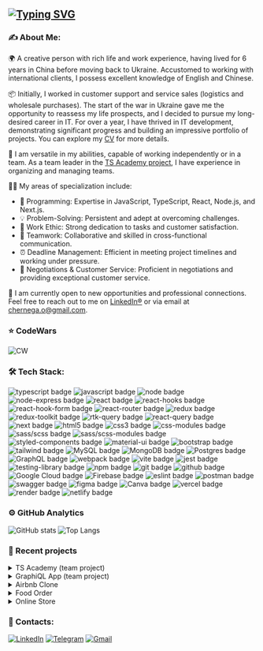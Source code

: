 ## [![Typing SVG](https://readme-typing-svg.herokuapp.com?lines=Hey+there!+I'm+Olga)](https://git.io/typing-svg)

### ✍️ About Me:

🌍 A creative person with rich life and work experience, having lived for 6 years in China before moving back to Ukraine. Accustomed to working with international clients, I possess excellent knowledge of English and Chinese.

📦 Initially, I worked in customer support and service sales (logistics and wholesale purchases). The start of the war in Ukraine gave me the opportunity to reassess my life prospects, and I decided to pursue my long-desired career in IT. For over a year, I have thrived in IT development, demonstrating significant progress and building an impressive portfolio of projects. You can explore my [CV](https://elian-cheng.github.io/CV/) for more details.

💪 I am versatile in my abilities, capable of working independently or in a team. As a team leader in the [TS Academy project](https://github.com/elian-cheng/rs-clone), I have experience in organizing and managing teams.

👩‍💻 My areas of specialization include:

<ul>
  <li>🚀 Programming: Expertise in JavaScript, TypeScript, React, Node.js, and Next.js.</li>
  <li>💡 Problem-Solving: Persistent and adept at overcoming challenges.</li>
  <li>💪 Work Ethic: Strong dedication to tasks and customer satisfaction.</li>
  <li>🤝 Teamwork: Collaborative and skilled in cross-functional communication.</li>
  <li>⏰ Deadline Management: Efficient in meeting project timelines and working under pressure.</li>
  <li>🔑 Negotiations & Customer Service: Proficient in negotiations and providing exceptional customer service.</li>
</ul>

🔎 I am currently open to new opportunities and professional connections. Feel free to reach out to me on [LinkedIn®](https://www.linkedin.com/in/olga-chernega/) or via email at chernega.o@gmail.com.

### ⭐ CodeWars
![CW](https://www.codewars.com/users/elian-cheng/badges/large) 

### 🛠 Tech Stack:

  <div id="stack">
    <div id="badges">
      <img src="https://img.shields.io/badge/typescript-%23007ACC.svg?style=for-the-badge&logo=typescript&logoColor=white" alt="typescript badge" />
      <img src="https://img.shields.io/badge/javascript-%23323330.svg?style=for-the-badge&logo=javascript&logoColor=%23F7DF1E" alt="javascript badge" />
      <img src="https://img.shields.io/badge/Node.js-43853D?style=for-the-badge&logo=node.js&logoColor=white" alt="node badge" />
      <img src="https://img.shields.io/badge/Express.js-404D59?style=for-the-badge" alt="node-express badge" />
      <img src="https://img.shields.io/badge/react-%2320232a.svg?style=for-the-badge&logo=react&logoColor=%2361DAFB" alt="react badge"/>
      <img src="https://img.shields.io/badge/react_hooks-%2320232a.svg?style=for-the-badge&logo=react&logoColor=%2361DAFB" alt="react-hooks badge"/>
      <img src="https://img.shields.io/badge/React%20Hook%20Form-%23EC5990.svg?style=for-the-badge&logo=reacthookform&logoColor=white" alt="react-hook-form badge"/>
      <img src="https://img.shields.io/badge/React_Router-CA4245?style=for-the-badge&logo=react-router&logoColor=white" alt="react-router badge"/>
      <img src="https://img.shields.io/badge/Redux-%23593d88.svg?style=for-the-badge&logo=redux&logoColor=white" alt="redux badge"/>
      <img src="https://img.shields.io/badge/Redux_Toolkit-%23593d88.svg?style=for-the-badge&logo=redux&logoColor=white" alt="redux-toolkit badge"/>
      <img src="https://img.shields.io/badge/RTK_Query-%23593d88.svg?style=for-the-badge&logo=redux&logoColor=white" alt="rtk-query badge"/>
      <img src="https://img.shields.io/badge/-React%20Query-FF4154?style=for-the-badge&logo=react%20query&logoColor=white" alt="react-query badge" />
      <img src="https://img.shields.io/badge/Next-black?style=for-the-badge&logo=next.js&logoColor=white" alt="next badge" />
      <img src="https://img.shields.io/badge/html5-%23E34F26.svg?style=for-the-badge&logo=html5&logoColor=white" alt="html5 badge" />
      <img src="https://img.shields.io/badge/css3-%231572B6.svg?style=for-the-badge&logo=css3&logoColor=white" alt="css3 badge" />
      <img src="https://img.shields.io/badge/css_modules-%231572B6.svg?style=for-the-badge&logo=css3&logoColor=white" alt="css-modules badge" />
      <img src="https://img.shields.io/badge/SASS-hotpink.svg?style=for-the-badge&logo=SASS&logoColor=white" alt="sass/scss badge"/>
      <img src="https://img.shields.io/badge/SASS_modules-hotpink.svg?style=for-the-badge&logo=SASS&logoColor=white" alt="sass/scss-modules badge"/>
      <img src="https://img.shields.io/badge/styled--components-DB7093?style=for-the-badge&logo=styled-components&logoColor=white" alt="styled-components badge" />
      <img src="https://img.shields.io/badge/MUI-%230081CB.svg?style=for-the-badge&logo=mui&logoColor=white" alt="material-ui badge"/>
      <img src="https://img.shields.io/badge/bootstrap-%23563D7C.svg?style=for-the-badge&logo=bootstrap&logoColor=white" alt="bootstrap badge" />
      <img src="https://img.shields.io/badge/tailwindcss-%2338B2AC.svg?style=for-the-badge&logo=tailwind-css&logoColor=white" alt="tailwind badge" />
      <img src="https://img.shields.io/badge/mysql-%2300f.svg?style=for-the-badge&logo=mysql&logoColor=white" alt="MySQL badge" />
      <img src="https://img.shields.io/badge/MongoDB-%234ea94b.svg?style=for-the-badge&logo=mongodb&logoColor=white" alt="MongoDB badge" />
      <img src="https://img.shields.io/badge/postgres-%23316192.svg?style=for-the-badge&logo=postgresql&logoColor=white" alt="Postgres badge" />
      <img src="https://img.shields.io/badge/-GraphQL-E10098?style=for-the-badge&logo=graphql&logoColor=white" alt="GraphQL badge" />
      <img src="https://img.shields.io/badge/webpack-%238DD6F9.svg?style=for-the-badge&logo=webpack&logoColor=black" alt="webpack badge" />
      <img src="https://img.shields.io/badge/vite-%23646CFF.svg?style=for-the-badge&logo=vite&logoColor=white" alt="vite badge" />
      <img src="https://img.shields.io/badge/-jest-%23C21325?style=for-the-badge&logo=jest&logoColor=white" alt="jest badge" />
      <img src="https://img.shields.io/badge/-Testing Library-%23E33332?style=for-the-badge&logo=testing-library&logoColor=white" alt="testing-library badge" />
      <img src="https://img.shields.io/badge/NPM-%23000000.svg?style=for-the-badge&logo=npm&logoColor=white" alt="npm badge" />
      <img src="https://img.shields.io/badge/git-%23F05033.svg?style=for-the-badge&logo=git&logoColor=white" alt="git badge"/>
      <img src="https://img.shields.io/badge/github-%23121011.svg?style=for-the-badge&logo=github&logoColor=white" alt="github badge"/>
      <img src="https://img.shields.io/badge/Google%20Cloud-%234285F4.svg?style=for-the-badge&logo=google-cloud&logoColor=white" alt="Google Cloud badge" />
      <img src="https://img.shields.io/badge/firebase-%23039BE5.svg?style=for-the-badge&logo=firebase" alt="Firebase badge" />
      <img src="https://img.shields.io/badge/ESLint-4B3263?style=for-the-badge&logo=eslint&logoColor=white" alt="eslint badge" />
      <img src="https://img.shields.io/badge/Postman-FF6C37?style=for-the-badge&logo=postman&logoColor=white" alt="postman badge"/>
      <img src="https://img.shields.io/badge/-Swagger-%23Clojure?style=for-the-badge&logo=swagger&logoColor=white" alt="swagger badge" />
      <img src="https://img.shields.io/badge/figma-%23F24E1E.svg?style=for-the-badge&logo=figma&logoColor=white" alt="figma badge" />
      <img src="https://img.shields.io/badge/Canva-%2300C4CC.svg?style=for-the-badge&logo=Canva&logoColor=white" alt="Canva badge" />
      <img src="https://img.shields.io/badge/vercel-%23000000.svg?style=for-the-badge&logo=vercel&logoColor=white" alt="vercel badge" />
      <img src="https://img.shields.io/badge/Render-%46E3B7.svg?style=for-the-badge&logo=render&logoColor=white" alt="render badge" />
      <img src="https://img.shields.io/badge/netlify-%23000000.svg?style=for-the-badge&logo=netlify&logoColor=#00C7B7" alt="netlify badge" />
    </div>
  </div>

### ⚙️  GitHub Analytics

![GitHub stats](https://github-readme-stats.vercel.app/api?username=elian-cheng&show_icons=true&theme=algolia&include_all_commits=true&count_private=true&&hide=issues)
![Top Langs](https://github-readme-stats.vercel.app/api/top-langs/?username=elian-cheng&layout=compact&langs_count=8&theme=algolia)

### 💼 Recent projects

<details>
<summary>TS Academy (team project)</summary>
<p><b>Description</b>: TypeScript educational platform, where users can read lessons, pass the tests and play games, practice with algorithmical tasks and track their progress with statistics. Full-stack app: front-end - React, back-end - Node Express. Final group project at RS School (EPAM) for JS Front-End Course.</p>
<p><b>Stack</b>: typescript, react, scss, react-hook-form, chart.js, dnd, node express, mongoDB, mongoose, JWT, eslint, prettier</p>
<p><a href="https://elian-team-rsclone.netlify.app/" target="_blank">Link to deploy</a></p><p><a href="https://github.com/elian-cheng/rs-clone" target="_blank">Link to repo</a></p>
</details>

<details>
<summary>GraphiQL App (team project)</summary>
<p><b>Description</b>: GraphQL browser plugin clone with additional features, like localization and user auth.</p>
<p><b>Stack</b>: react, typescript, mui, react-hook-form, yup, redux, redux-toolkit, graphql, firebase auth, codemirror, i18next, eslint, prettier</p>
<p><a href="https://elian-cheng-graphiql.netlify.app/" target="_blank">Link to deploy</a></p><p><a href="https://github.com/elian-cheng/graphiql-app" target="_blank">Link to repo</a></p>
</details>

<details>
<summary>Airbnb Clone</summary>
<p><b>Description</b>: the clone of the popular renting and booking platform - Airbnb. Features: authorization and authentication (Email, Google, GitHub), search and filters, booking, trips, properties, favorites.</p>
<p><b>Stack</b>: react, typescript, query-string, zustand, next.js 13, next-auth, prisma, mongoDB, tailwind CSS, eslint, prettier, husky, axios, react-hook-form, cloudinary, Google and GitHub auth</p>
<p><a href="https://rent-app-elian-cheng.vercel.app/" target="_blank">Link to deploy</a></p><p><a href="https://github.com/elian-cheng/airbnb-clone" target="_blank">Link to repo</a></p>
</details>

<details>
<summary>Food Order</summary>
<p><b>Description</b>: Food order app from multiple stores.
Features: authorization and authentication, order the food from only 1 store at a time, shopping cart, coupons, checkout and login forms, choose address on Google Map</p>
<p><b>Stack</b>: react, typescript, react router, react context, redux, redux toolkit, MUI, SCSS, node.js, node express, mongoose, mongoDB, JWT auth, react-hook-form, yup, Google map</p>
<p><a href="https://elian-cheng-food-order.netlify.app/" target="_blank">Link to deploy</a></p><p><a href="https://github.com/elian-cheng/food-order" target="_blank">Link to repo</a></p>
</details>

<details>
<summary>Online Store</summary>
<p><b>Description</b>: vanilla TS SPA, no frameworks or libs. Implemented routing, query string, filters, sorting, catalog page, product page, shopping cart, checkout form, tests etc. - all basic functionality of the online store.</p>
<p><b>Stack</b>: typescript, scss, noUISlider, jest, eslint, prettier</p>
<p><a href="https://elian-cheng-elyte-online-store.netlify.app/" target="_blank">Link to deploy</a></p><p><a href="https://github.com/elian-cheng/online-store-elyte" target="_blank">Link to repo</a></p>
</details>

### 🔗 Contacts:

[![LinkedIn](https://img.shields.io/badge/linkedin-%230077B5.svg?style=for-the-badge&logo=linkedin&logoColor=white)](https://www.linkedin.com/in/olga-chernega/)
[![Telegram](https://img.shields.io/badge/Telegram-2CA5E0?style=for-the-badge&logo=telegram&logoColor=white)](https://t.me/olga_chernega)
[![Gmail](https://img.shields.io/badge/Gmail-D14836?style=for-the-badge&logo=gmail&logoColor=white)](mailto:chernega.o@gmail.com)
